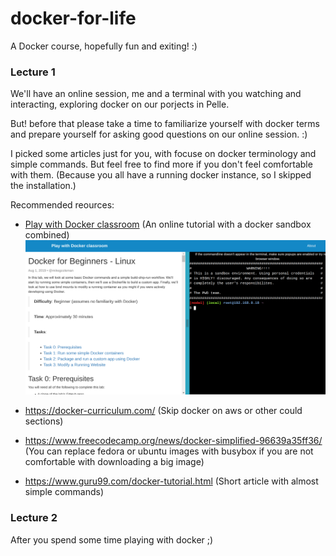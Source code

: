 # docker-for-life
A Docker course, hopefully fun and exiting! :)


### Lecture 1
We'll have an online session, me and a terminal with you watching and interacting, exploring docker on our porjects in Pelle.

But! before that please take a time to familiarize yourself with docker terms and prepare yourself for asking good questions on our online session. :)

I picked some articles just for you, with focuse on docker terminology and simple commands. But feel free to find more if you don't feel comfortable with them. (Because you all have a running docker instance, so I skipped the installation.)

Recommended reources:
- [Play with Docker classroom](https://training.play-with-docker.com/dev-stage1/) (An online tutorial with a docker sandbox combined)
![Play with Docker classroom](image.png)

- https://docker-curriculum.com/ (Skip docker on aws or other could sections)
- https://www.freecodecamp.org/news/docker-simplified-96639a35ff36/ (You can replace fedora or ubuntu images with busybox if you are not comfortable with downloading a big image)
- https://www.guru99.com/docker-tutorial.html (Short article with almost simple commands)


### Lecture 2
After you spend some time playing with docker ;)
